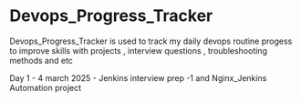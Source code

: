 # Devops_Progress_Tracker
Devops_Progress_Tracker is used to track my daily devops routine progess to improve skills with projects , interview questions , troubleshooting methods and etc

Day 1 - 4 march 2025 - Jenkins interview prep -1 and Nginx_Jenkins Automation project
